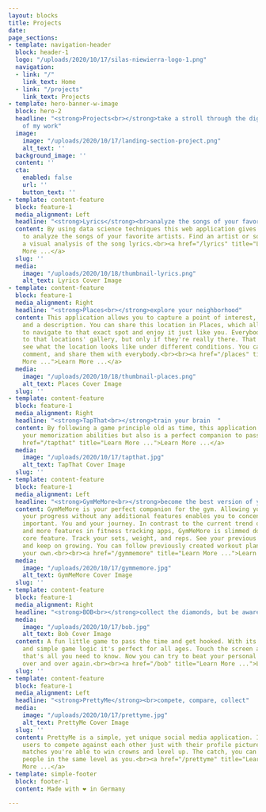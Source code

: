 ```yaml
---
layout: blocks
title: Projects
date: 
page_sections:
- template: navigation-header
  block: header-1
  logo: "/uploads/2020/10/17/silas-niewierra-logo-1.png"
  navigation:
  - link: "/"
    link_text: Home
  - link: "/projects"
    link_text: Projects
- template: hero-banner-w-image
  block: hero-2
  headline: "<strong>Projects<br></strong>take a stroll through the digital garden
    of my work"
  image:
    image: "/uploads/2020/10/17/landing-section-project.png"
    alt_text: ''
  background_image: ''
  content: ''
  cta:
    enabled: false
    url: ''
    button_text: ''
- template: content-feature
  block: feature-1
  media_alignment: Left
  headline: "<strong>Lyrics</strong><br>analyze the songs of your favorite artists"
  content: By using data science techniques this web application gives you the power
    to analyze the songs of your favorite artists. Find an artist or song and get
    a visual analysis of the song lyrics.<br><a href="/lyrics" title="Learn More ...">Learn
    More ...</a>
  slug: ''
  media:
    image: "/uploads/2020/10/18/thumbnail-lyrics.png"
    alt_text: Lyrics Cover Image
- template: content-feature
  block: feature-1
  media_alignment: Right
  headline: "<strong>Places<br></strong>explore your neighborhood"
  content: This application allows you to capture a point of interest, its exact coordinates
    and a description. You can share this location in Places, which allows other users
    to navigate to that exact spot and enjoy it just like you. Everybody can add photos
    to that locations' gallery, but only if they're really there. That way you can
    see what the location looks like under different conditions. You can like places,
    comment, and share them with everybody.<br><br><a href="/places" title="Learn
    More ...">Learn More ...</a>
  media:
    image: "/uploads/2020/10/18/thumbnail-places.png"
    alt_text: Places Cover Image
  slug: ''
- template: content-feature
  block: feature-1
  media_alignment: Right
  headline: "<strong>TapThat<br></strong>train your brain  "
  content: By following a game principle old as time, this application not only trains
    your memorization abilities but also is a perfect companion to pass the time.<br><br><a
    href="/tapthat" title="Learn More ...">Learn More ...</a>
  media:
    image: "/uploads/2020/10/17/tapthat.jpg"
    alt_text: TapThat Cover Image
  slug: ''
- template: content-feature
  block: feature-1
  media_alignment: Left
  headline: "<strong>GymMeMore<br></strong>become the best version of yourself  "
  content: GymMeMore is your perfect companion for the gym. Allowing you to track
    your progress without any additional features enables you to concentrate on what's
    important. You and your journey. In contrast to the current trend of putting more
    and more features in fitness tracking apps, GymMeMore is slimmed down to one simple
    core feature. Track your sets, weight, and reps. See your previous performances
    and keep on growing. You can follow previously created workout plans or create
    your own.<br><br><a href="/gymmemore" title="Learn More ...">Learn More ...</a>
  media:
    image: "/uploads/2020/10/17/gymmemore.jpg"
    alt_text: GymMeMore Cover Image
  slug: ''
- template: content-feature
  block: feature-1
  media_alignment: Right
  headline: "<strong>BOB<br></strong>collect the diamonds, but be aware of the spikes"
  media:
    image: "/uploads/2020/10/17/bob.jpg"
    alt_text: Bob Cover Image
  content: A fun little game to pass the time and get hooked. With its dreamy atmosphere
    and simple game logic it's perfect for all ages. Touch the screen and Bob jumps,
    that's all you need to know. Now you can try to beat your personal high score
    over and over again.<br><br><a href="/bob" title="Learn More ...">Learn More ...</a>
  slug: ''
- template: content-feature
  block: feature-1
  media_alignment: Left
  headline: "<strong>PrettyMe</strong><br>compete, compare, collect"
  media:
    image: "/uploads/2020/10/17/prettyme.jpg"
    alt_text: PrettyMe Cover Image
  slug: ''
  content: PrettyMe is a simple, yet unique social media application. It allows its
    users to compete against each other just with their profile picture. By winning
    matches you're able to win crowns and level up. The catch, you can only chat with
    people in the same level as you.<br><a href="/prettyme" title="Learn More ...">Learn
    More ...</a>
- template: simple-footer
  block: footer-1
  content: Made with ❤︎ in Germany

---
```

